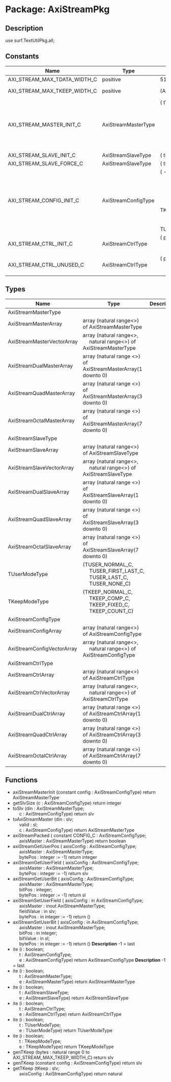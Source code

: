 # Package: AxiStreamPkg

## Description

use surf.TextUtilPkg.all;

## Constants

| Name                         | Type                | Value                                                                                                                                                                                                                                                                                                                                                                                                                                                                                                                                                       | Description    |
| ---------------------------- | ------------------- | ----------------------------------------------------------------------------------------------------------------------------------------------------------------------------------------------------------------------------------------------------------------------------------------------------------------------------------------------------------------------------------------------------------------------------------------------------------------------------------------------------------------------------------------------------------- | -------------- |
| AXI_STREAM_MAX_TDATA_WIDTH_C | positive            |  512                                                                                                                                                                                                                                                                                                                                                                                                                                                                                                                                                        | Units of bits  |
| AXI_STREAM_MAX_TKEEP_WIDTH_C | positive            |  (AXI_STREAM_MAX_TDATA_WIDTH_C/8)                                                                                                                                                                                                                                                                                                                                                                                                                                                                                                                           | Units of bytes |
| AXI_STREAM_MASTER_INIT_C     | AxiStreamMasterType |  (       tValid => '0',<br><span style="padding-left:20px">       tData  => (others => '0'),<br><span style="padding-left:20px">       tStrb  => (others => '1'),<br><span style="padding-left:20px">       tKeep  => (others => '1'),<br><span style="padding-left:20px">       tLast  => '0',<br><span style="padding-left:20px">       tDest  => (others => '0'),<br><span style="padding-left:20px">       tId    => (others => '0'),<br><span style="padding-left:20px">       tUser  => (others => '0'))                                              |                |
| AXI_STREAM_SLAVE_INIT_C      | AxiStreamSlaveType  |  (       tReady => '0')                                                                                                                                                                                                                                                                                                                                                                                                                                                                                                                                     |                |
| AXI_STREAM_SLAVE_FORCE_C     | AxiStreamSlaveType  |  (       tReady => '1')                                                                                                                                                                                                                                                                                                                                                                                                                                                                                                                                     |                |
| AXI_STREAM_CONFIG_INIT_C     | AxiStreamConfigType |  (       -- TDEST_INTERLEAVE_C => true,<br><span style="padding-left:20px">       TSTRB_EN_C         => false,<br><span style="padding-left:20px">       TDATA_BYTES_C      => 16,<br><span style="padding-left:20px">       TDEST_BITS_C       => 4,<br><span style="padding-left:20px">       TID_BITS_C         => 0,<br><span style="padding-left:20px">       TKEEP_MODE_C       => TKEEP_NORMAL_C,<br><span style="padding-left:20px">       TUSER_BITS_C       => 4,<br><span style="padding-left:20px">       TUSER_MODE_C       => TUSER_NORMAL_C) |                |
| AXI_STREAM_CTRL_INIT_C       | AxiStreamCtrlType   |  (       pause    => '1',<br><span style="padding-left:20px">       overflow => '0',<br><span style="padding-left:20px">       idle     => '0')                                                                                                                                                                                                                                                                                                                                                                                                             |                |
| AXI_STREAM_CTRL_UNUSED_C     | AxiStreamCtrlType   |  (       pause    => '0',<br><span style="padding-left:20px">       overflow => '0',<br><span style="padding-left:20px">       idle     => '1')                                                                                                                                                                                                                                                                                                                                                                                                             |                |
## Types

| Name                       | Type                                                                                                                                                                          | Description |
| -------------------------- | ----------------------------------------------------------------------------------------------------------------------------------------------------------------------------- | ----------- |
| AxiStreamMasterType        |                                                                                                                                                                               |             |
| AxiStreamMasterArray       | array (natural range<>) of AxiStreamMasterType                                                                                                                                |             |
| AxiStreamMasterVectorArray | array (natural range<>,<br><span style="padding-left:20px"> natural range<>) of AxiStreamMasterType                                                                           |             |
| AxiStreamDualMasterArray   | array (natural range <>) of AxiStreamMasterArray(1 downto 0)                                                                                                                  |             |
| AxiStreamQuadMasterArray   | array (natural range <>) of AxiStreamMasterArray(3 downto 0)                                                                                                                  |             |
| AxiStreamOctalMasterArray  | array (natural range <>) of AxiStreamMasterArray(7 downto 0)                                                                                                                  |             |
| AxiStreamSlaveType         |                                                                                                                                                                               |             |
| AxiStreamSlaveArray        | array (natural range<>) of AxiStreamSlaveType                                                                                                                                 |             |
| AxiStreamSlaveVectorArray  | array (natural range<>,<br><span style="padding-left:20px"> natural range<>) of AxiStreamSlaveType                                                                            |             |
| AxiStreamDualSlaveArray    | array (natural range <>) of AxiStreamSlaveArray(1 downto 0)                                                                                                                   |             |
| AxiStreamQuadSlaveArray    | array (natural range <>) of AxiStreamSlaveArray(3 downto 0)                                                                                                                   |             |
| AxiStreamOctalSlaveArray   | array (natural range <>) of AxiStreamSlaveArray(7 downto 0)                                                                                                                   |             |
| TUserModeType              | (TUSER_NORMAL_C,<br><span style="padding-left:20px"> TUSER_FIRST_LAST_C,<br><span style="padding-left:20px"> TUSER_LAST_C,<br><span style="padding-left:20px"> TUSER_NONE_C)  |             |
| TKeepModeType              | (TKEEP_NORMAL_C,<br><span style="padding-left:20px"> TKEEP_COMP_C,<br><span style="padding-left:20px"> TKEEP_FIXED_C,<br><span style="padding-left:20px"> TKEEP_COUNT_C)      |             |
| AxiStreamConfigType        |                                                                                                                                                                               |             |
| AxiStreamConfigArray       | array (natural range<>) of AxiStreamConfigType                                                                                                                                |             |
| AxiStreamConfigVectorArray | array (natural range<>,<br><span style="padding-left:20px"> natural range<>) of AxiStreamConfigType                                                                           |             |
| AxiStreamCtrlType          |                                                                                                                                                                               |             |
| AxiStreamCtrlArray         | array (natural range<>) of AxiStreamCtrlType                                                                                                                                  |             |
| AxiStreamCtrlVectorArray   | array (natural range<>,<br><span style="padding-left:20px"> natural range<>) of AxiStreamCtrlType                                                                             |             |
| AxiStreamDualCtrlArray     | array (natural range <>) of AxiStreamCtrlArray(1 downto 0)                                                                                                                    |             |
| AxiStreamQuadCtrlArray     | array (natural range <>) of AxiStreamCtrlArray(3 downto 0)                                                                                                                    |             |
| AxiStreamOctalCtrlArray    | array (natural range <>) of AxiStreamCtrlArray(7 downto 0)                                                                                                                    |             |
## Functions
- axiStreamMasterInit <font id="function_arguments">(constant config : AxiStreamConfigType) </font> <font id="function_return">return AxiStreamMasterType </font>
- getSlvSize <font id="function_arguments">(c          : AxiStreamConfigType) </font> <font id="function_return">return integer </font>
- toSlv <font id="function_arguments">(din             : AxiStreamMasterType;<br><span style="padding-left:20px"> c : AxiStreamConfigType) </font> <font id="function_return">return slv </font>
- toAxiStreamMaster <font id="function_arguments">(din : slv;<br><span style="padding-left:20px"> valid : sl;<br><span style="padding-left:20px"> c : AxiStreamConfigType) </font> <font id="function_return">return AxiStreamMasterType </font>
- axiStreamPacked <font id="function_arguments">( constant CONFIG_C : AxiStreamConfigType;<br><span style="padding-left:20px"> axisMaster        : AxiStreamMasterType) </font> <font id="function_return">return boolean </font>
- axiStreamGetUserPos <font id="function_arguments">( axisConfig : AxiStreamConfigType;<br><span style="padding-left:20px"> axisMaster : AxiStreamMasterType;<br><span style="padding-left:20px"> bytePos    : integer := -1) </font> <font id="function_return">return integer </font>
- axiStreamGetUserField <font id="function_arguments">( axisConfig : AxiStreamConfigType;<br><span style="padding-left:20px"> axisMaster : AxiStreamMasterType;<br><span style="padding-left:20px"> bytePos    : integer := -1) </font> <font id="function_return">return slv </font>
- axiStreamGetUserBit <font id="function_arguments">( axisConfig : AxiStreamConfigType;<br><span style="padding-left:20px"> axisMaster : AxiStreamMasterType;<br><span style="padding-left:20px"> bitPos     : integer;<br><span style="padding-left:20px"> bytePos    : integer := -1) </font> <font id="function_return">return sl </font>
- axiStreamSetUserField <font id="function_arguments">( axisConfig : in    AxiStreamConfigType;<br><span style="padding-left:20px"> axisMaster : inout AxiStreamMasterType;<br><span style="padding-left:20px"> fieldValue : in    slv;<br><span style="padding-left:20px"> bytePos    : in    integer := -1) </font> <font id="function_return">return ()</font>
- axiStreamSetUserBit <font id="function_arguments">( axisConfig : in    AxiStreamConfigType;<br><span style="padding-left:20px"> axisMaster : inout AxiStreamMasterType;<br><span style="padding-left:20px"> bitPos     : in    integer;<br><span style="padding-left:20px"> bitValue   : in    sl;<br><span style="padding-left:20px"> bytePos    : in    integer := -1) </font> <font id="function_return">return ()</font>
**Description**
-1 = last
- ite <font id="function_arguments">(i : boolean;<br><span style="padding-left:20px"> t : AxiStreamConfigType;<br><span style="padding-left:20px"> e : AxiStreamConfigType) </font> <font id="function_return">return AxiStreamConfigType </font>
**Description**
-1 = last
- ite <font id="function_arguments">(i : boolean;<br><span style="padding-left:20px"> t : AxiStreamMasterType;<br><span style="padding-left:20px"> e : AxiStreamMasterType) </font> <font id="function_return">return AxiStreamMasterType </font>
- ite <font id="function_arguments">(i : boolean;<br><span style="padding-left:20px"> t : AxiStreamSlaveType;<br><span style="padding-left:20px"> e : AxiStreamSlaveType) </font> <font id="function_return">return AxiStreamSlaveType </font>
- ite <font id="function_arguments">(i : boolean;<br><span style="padding-left:20px"> t : AxiStreamCtrlType;<br><span style="padding-left:20px"> e : AxiStreamCtrlType) </font> <font id="function_return">return AxiStreamCtrlType </font>
- ite <font id="function_arguments">(i : boolean;<br><span style="padding-left:20px"> t : TUserModeType;<br><span style="padding-left:20px"> e : TUserModeType) </font> <font id="function_return">return TUserModeType </font>
- ite <font id="function_arguments">(i : boolean;<br><span style="padding-left:20px"> t : TKeepModeType;<br><span style="padding-left:20px"> e : TKeepModeType) </font> <font id="function_return">return TKeepModeType </font>
- genTKeep <font id="function_arguments">(bytes           : natural range 0 to AXI_STREAM_MAX_TKEEP_WIDTH_C) </font> <font id="function_return">return slv </font>
- genTKeep <font id="function_arguments">(constant config : AxiStreamConfigType) </font> <font id="function_return">return slv </font>
- getTKeep <font id="function_arguments">(tKeep : slv;<br><span style="padding-left:20px"> axisConfig : AxiStreamConfigType) </font> <font id="function_return">return natural </font>
